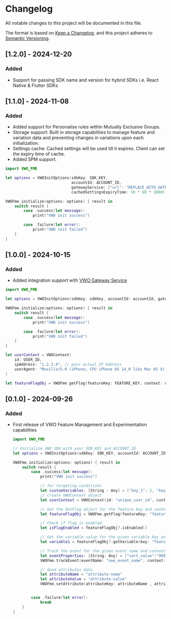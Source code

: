 # Changelog

All notable changes to this project will be documented in this file.

The format is based on [Keep a Changelog](https://keepachangelog.com/en/1.0.0/),
and this project adheres to [Semantic Versioning](https://semver.org/spec/v2.0.0.html).

## [1.2.0] - 2024-12-20

### Added

- Support for passing SDK name and version for hybrid SDKs i.e. React Native & Flutter SDKs


## [1.1.0] - 2024-11-08

### Added

- Added support for Personalise rules within Mutually Exclusive Groups.
- Storage support: Built in storage capabilities to manage feature and variation data and preventing changes in variations upon each initialization.
- Settings cache: Cached settings will be used till it expires. Client can set the expiry time of cache.
- Added SPM support.

```swift
import VWO_FME

let options = VWOInitOptions(sdkKey: SDK_KEY,
                             accountId: ACCOUNT_ID,
                             gatewayService: ["url": "REPLACE_WITH_GATEWAY_URL"],
                             cachedSettingsExpiryTime: 10 * 60 * 1000) // in milliseconds

VWOFme.initialize(options: options) { result in
    switch result {
        case .success(let message):
            print("VWO init success")

        case .failure(let error):
            print("VWO init failed")
    }
}
```

## [1.0.0] - 2024-10-15

### Added

- Added integration support with [VWO Gateway Service](https://hub.docker.com/r/wingifysoftware/vwo-fme-gateway-service)

```swift
import VWO_FME

let options = VWOInitOptions(sdkKey: sdkKey, accountId: accountId, gatewayService: ["url": "REPLACE_WITH_GATEWAY_URL"])

VWOFme.initialize(options: options) { result in
    switch result {
        case .success(let message):
            print("VWO init success")

        case .failure(let error):
            print("VWO init failed")
    }
}

let userContext = VWOContext(
    id: USER_ID,
    ipAddress: "1.2.3.4", // pass actual IP Address
    userAgent: "Mozilla/5.0 (iPhone; CPU iPhone OS 14_0 like Mac OS X) AppleWebKit/605.1.15 (KHTML, like Gecko) Mobile/15E148" // pass actual user agent
)

let featureFlagObj = VWOFme.getFlag(featureKey: FEATURE_KEY, context: userContext)
```

## [0.1.0] - 2024-09-26

### Added

- First release of VWO Feature Management and Experimentation capabilities

    ```swift
    import VWO_FME

    // Initialize VWO SDK with your SDK_KEY and ACCOUNT_ID
    let options = VWOInitOptions(sdkKey: SDK_KEY, accountId: ACCOUNT_ID)

    VWOFme.initialize(options: options) { result in
        switch result {
            case .success(let message):
                print("VWO init success")

                // for targeting conditions
                let customVariables: [String : Any] = ["key_1": 2, "key_2": 0]
                // Create VWOContext object
                let userContext = VWOContext(id: "unique_user_id", customVariables: customVariables)

                // Get the GetFlag object for the feature key and context
                let featureFlagObj = VWOFme.getFlag(featureKey: "feature_flag_name", context: userContext)

                // Check if flag is enabled
                let isFlagEnabled = featureFlagObj?.isEnabled()

                // Get the variable value for the given variable key and default value
                let variable1 = featureFlagObj?.getVariable(key: "feature_flag_variable1", defaultValue: "default-value1")

                // Track the event for the given event name and context
                let eventProperties: [String: Any] = ["cart_value":"999"]
                VWOFme.trackEvent(eventName: "vwo_event_name", context: userContext, eventProperties: eventProperties)

                // Send attributes data
                let attributeName = "attribute-name"
                let attributeValue = "attribute-value"
                VWOFme.setAttribute(attributeKey: attributeName , attributeValue: attributeValue, context: userContext)


            case .failure(let error):
                break
        }
    }
    ```
